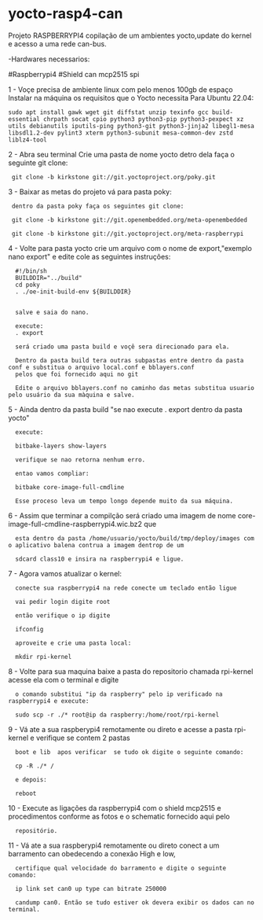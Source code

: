 # yocto-rasp4-can
Projeto RASPBERRYPI4 copilação de um ambientes yocto,update do kernel e acesso a uma rede can-bus.

-Hardwares necessarios: 

#Raspberrypi4
#Shield can mcp2515 spi

 1 - Voçe precisa de ambiente linux com pelo menos 100gb de espaço
     Instalar na máquina os requisitos que o Yocto necessita
     Para Ubuntu 22.04:

    sudo apt install gawk wget git diffstat unzip texinfo gcc build-essential chrpath socat cpio python3 python3-pip python3-pexpect xz utils debianutils iputils-ping python3-git python3-jinja2 libegl1-mesa libsdl1.2-dev pylint3 xterm python3-subunit mesa-common-dev zstd liblz4-tool
    
 2 - Abra seu terminal
     Crie uma pasta de nome yocto detro dela faça o seguinte git clone:
     
     git clone -b kirkstone git://git.yoctoproject.org/poky.git
  
 3 - Baixar as metas do projeto
     vá para pasta poky:
  
     dentro da pasta poky faça os seguintes git clone:

     git clone -b kirkstone git://git.openembedded.org/meta-openembedded

     git clone -b kirkstone git://git.yoctoproject.org/meta-raspberrypi

  
 4 - Volte para pasta yocto crie um arquivo com o nome de export,"exemplo nano export"
      e edite cole as seguintes instruções:


      #!/bin/sh
      BUILDDIR="../build"
      cd poky
      . ./oe-init-build-env ${BUILDDIR}


      salve e saia do nano.

      execute:
      . export
  
      será criado uma pasta build e voçê sera direcionado para ela.
  
      Dentro da pasta build tera outras subpastas entre dentro da pasta conf e substitua o arquivo local.conf e bblayers.conf 
      pelos que foi fornecido aqui no git
  
      Edite o arquivo bblayers.conf no caminho das metas substitua usuario pelo usuário da sua màquina e salve.
  
  5 - Ainda dentro da pasta build "se nao execute . export dentro da pasta yocto"
       
      execute: 
      
      bitbake-layers show-layers
      
      verifique se nao retorna nenhum erro.
      
      entao vamos compliar:
      
      bitbake core-image-full-cmdline
      
      Esse proceso leva um tempo longo depende muito da sua máquina.
  
  6 - Assim que terminar a compilção será criado uma imagem de nome  core-image-full-cmdline-raspberrypi4.wic.bz2 que 
  
      esta dentro da pasta /home/usuario/yocto/build/tmp/deploy/images com o aplicativo balena contrua a imagem dentrop de um 
      
      sdcard class10 e insira na raspberrypi4 e ligue.
      
  7 - Agora vamos atualizar o kernel:
  
      conecte sua raspberrypi4 na rede conecte um teclado então ligue
      
      vai pedir login digite root
      
      então verifique o ip digite
      
      ifconfig
      
      aproveite e crie uma pasta local:
      
      mkdir rpi-kernel
      
  8 - Volte para  sua maquina baixe a pasta do repositorio chamada rpi-kernel acesse ela com o terminal e digite
  
      o comando substitui "ip da raspberry" pelo ip verificado na raspberrypi4 e execute:
      
      sudo scp -r ./* root@ip da raspberry:/home/root/rpi-kernel 
      
  9 - Vá ate a sua raspberypi4 remotamente ou direto e acesse a pasta rpi-kernel e verifique se contem 2 pastas
  
      boot e lib  apos verificar  se tudo ok digite o seguinte comando:
      
      cp -R ./* /
      
      e depois:
      
      reboot
      
  10 - Execute as ligações da raspberrypi4 com o shield mcp2515 e procedimentos conforme as fotos e o schematic fornecido aqui pelo
      
      repositório.
          
  11 - Vá ate a sua raspberypi4 remotamente ou direto conect a um barramento can obedecendo a conexão High e low, 
      
      certifique qual velocidade do barramento e digite o seguinte comando:
      
      ip link set can0 up type can bitrate 250000
      
      candump can0. Então se tudo estiver ok devera exibir os dados can no terminal.
      
      
      
      
    
      
    
      
      






  
  
  

  

  
  
